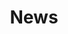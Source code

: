 ---
title: News
# News
news:
  - title: Qwen-72B-Chat大模型加入测评
    date: 2024/03/06
    link: /news

  - title: Qwen-72B大模型加入测评
    date: 2024/03/06
    link: /news

  - title: 学而思九章大模型加入测评
    date: 2024/02/26
    link: /news
  
  - title: 智谱GLM4大模型加入测评
    date: 2024/02/22
    link: /news
  
  - title: 讯飞星火V3.5大模型加入测评
    date: 2024/02/05
    link: /news
  
  - title: 文心一言4.0大模型加入测评
    date: 2024/02/05
    link: /news
  
  - title: MathEval大模型数学能力测评官网上线
    date: 2023/11/01
    link: /news
---